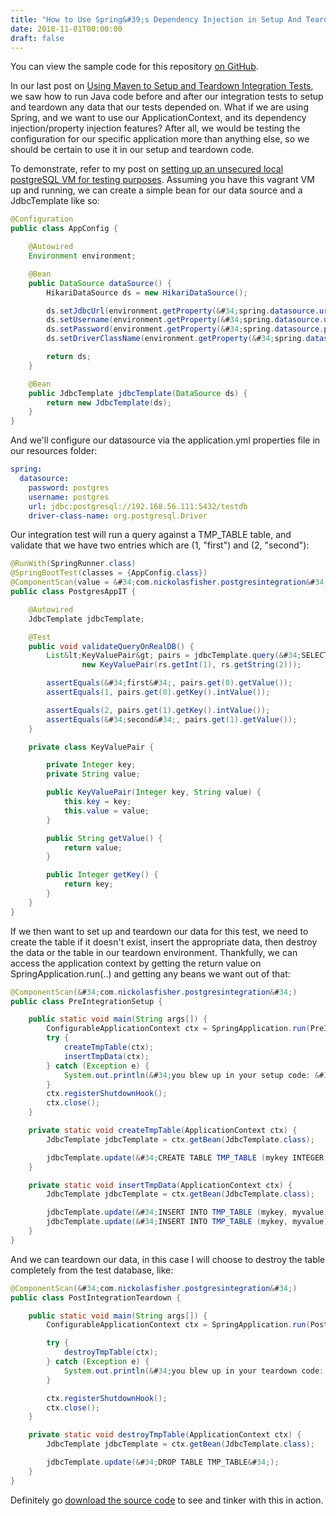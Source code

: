 ```yaml
---
title: "How to Use Spring&#39;s Dependency Injection in Setup And Teardown Code For Integration Tests With Maven"
date: 2018-11-01T00:00:00
draft: false
---
```


You can view the sample code for this repository [on GitHub](https://github.com/nfisher23/integration-testing-postgres-and-spring).

In our last post on [Using Maven to Setup and Teardown Integration Tests](https://nickolasfisher.com/blog/How-to-Run-Integration-Tests-with-Setup-and-Teardown-Code-in-Maven-Build), we saw how to run Java code before and after our integration tests to setup and teardown any data that our tests depended on. What if we are using Spring, and we want to use our ApplicationContext, and its dependency injection/property injection features? After all, we would be testing the configuration for our specific application more than anything else, so we should be certain to use it in our setup and teardown code.

To demonstrate, refer to my post on [setting up an unsecured local postgreSQL VM for testing purposes](https://nickolasfisher.com/blog/How-to-Set-Up-a-Local-Unsecured-Postgres-Virtual-Machine-for-testing). Assuming you have this vagrant VM up and running, we can create a simple bean for our data source and a JdbcTemplate like so:

``` java
@Configuration
public class AppConfig {

    @Autowired
    Environment environment;

    @Bean
    public DataSource dataSource() {
        HikariDataSource ds = new HikariDataSource();

        ds.setJdbcUrl(environment.getProperty(&#34;spring.datasource.url&#34;));
        ds.setUsername(environment.getProperty(&#34;spring.datasource.username&#34;));
        ds.setPassword(environment.getProperty(&#34;spring.datasource.password&#34;));
        ds.setDriverClassName(environment.getProperty(&#34;spring.datasource.driver-class-name&#34;));

        return ds;
    }

    @Bean
    public JdbcTemplate jdbcTemplate(DataSource ds) {
        return new JdbcTemplate(ds);
    }
}
```

And we&#39;ll configure our datasource via the application.yml properties file in our resources folder:

``` yaml
spring:
  datasource:
    password: postgres
    username: postgres
    url: jdbc:postgresql://192.168.56.111:5432/testdb
    driver-class-name: org.postgresql.Driver

```

Our integration test will run a query against a TMP\_TABLE table, and validate that we have two entries which are (1, &#34;first&#34;) and (2, &#34;second&#34;):

``` java
@RunWith(SpringRunner.class)
@SpringBootTest(classes = {AppConfig.class})
@ComponentScan(value = &#34;com.nickolasfisher.postgresintegration&#34;)
public class PostgresAppIT {

    @Autowired
    JdbcTemplate jdbcTemplate;

    @Test
    public void validateQueryOnRealDB() {
        List&lt;KeyValuePair&gt; pairs = jdbcTemplate.query(&#34;SELECT mykey, myvalue FROM TMP_TABLE ORDER BY mykey asc&#34;, (rs, rowNum) -&gt;
                new KeyValuePair(rs.getInt(1), rs.getString(2)));

        assertEquals(&#34;first&#34;, pairs.get(0).getValue());
        assertEquals(1, pairs.get(0).getKey().intValue());

        assertEquals(2, pairs.get(1).getKey().intValue());
        assertEquals(&#34;second&#34;, pairs.get(1).getValue());
    }

    private class KeyValuePair {

        private Integer key;
        private String value;

        public KeyValuePair(Integer key, String value) {
            this.key = key;
            this.value = value;
        }

        public String getValue() {
            return value;
        }

        public Integer getKey() {
            return key;
        }
    }
}

```

If we then want to set up and teardown our data for this test, we need to create the table if it doesn&#39;t exist, insert the appropriate data, then destroy the data or the table in our teardown environment. Thankfully, we can access the application context by getting the return value on SpringApplication.run(..) and getting any beans we want out of that:

``` java
@ComponentScan(&#34;com.nickolasfisher.postgresintegration&#34;)
public class PreIntegrationSetup {

    public static void main(String args[]) {
        ConfigurableApplicationContext ctx = SpringApplication.run(PreIntegrationSetup.class, args);
        try {
            createTmpTable(ctx);
            insertTmpData(ctx);
        } catch (Exception e) {
            System.out.println(&#34;you blew up in your setup code: &#34; &#43; e.toString());
        }
        ctx.registerShutdownHook();
        ctx.close();
    }

    private static void createTmpTable(ApplicationContext ctx) {
        JdbcTemplate jdbcTemplate = ctx.getBean(JdbcTemplate.class);

        jdbcTemplate.update(&#34;CREATE TABLE TMP_TABLE (mykey INTEGER, myvalue text)&#34;);
    }

    private static void insertTmpData(ApplicationContext ctx) {
        JdbcTemplate jdbcTemplate = ctx.getBean(JdbcTemplate.class);

        jdbcTemplate.update(&#34;INSERT INTO TMP_TABLE (mykey, myvalue) VALUES (1, &#39;first&#39;)&#34;);
        jdbcTemplate.update(&#34;INSERT INTO TMP_TABLE (mykey, myvalue) VALUES (2, &#39;second&#39;)&#34;);
    }
}
```

And we can teardown our data, in this case I will choose to destroy the table completely from the test database, like:

``` java
@ComponentScan(&#34;com.nickolasfisher.postgresintegration&#34;)
public class PostIntegrationTeardown {

    public static void main(String args[]) {
        ConfigurableApplicationContext ctx = SpringApplication.run(PostIntegrationTeardown.class, args);

        try {
            destroyTmpTable(ctx);
        } catch (Exception e) {
            System.out.println(&#34;you blew up in your teardown code: &#34; &#43; e.toString());
        }

        ctx.registerShutdownHook();
        ctx.close();
    }

    private static void destroyTmpTable(ApplicationContext ctx) {
        JdbcTemplate jdbcTemplate = ctx.getBean(JdbcTemplate.class);

        jdbcTemplate.update(&#34;DROP TABLE TMP_TABLE&#34;);
    }
}

```

Definitely go [download the source code](https://github.com/nfisher23/integration-testing-postgres-and-spring) to see and tinker with this in action.


